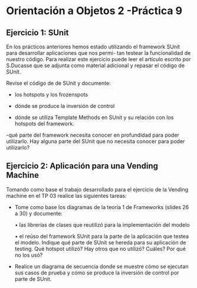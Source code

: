 Orientación a Objetos 2 -Práctica 9
====================================



Ejercicio 1: SUnit
-------------------------------------

En los prácticos anteriores hemos estado utilizando el framework SUnit para desarrollar aplicaciones que nos permi-
tan testear la funcionalidad de nuestro código. Para realizar este ejercicio puede leer el artículo escrito por S.Ducasse
que se adjunta como material adicional y repasar el código de SUnit.

Revise el código de de SUnit y documente:


  - los hotspots y los frozenspots
  
  - dónde se produce la inversión de control
  
  - dónde se utiliza Template Methods en SUnit y su relación con los hotspots del framework.
  
  -qué parte del framework necesita conocer en profundidad para poder utilizarlo. Hay alguna parte del SUnit
que no necesita conocer para poder utilizarlo?




Ejercicio 2: Aplicación para una Vending Machine
-------------------------------------


Tomando como base el trabajo desarrollado para el ejercicio de la Vending machine en el TP 03 realice las siguientes
tareas:

  - Tome como base los diagramas de la teoría 1 de Frameworks (slides 26 a 30) y documente:
  
  
    • las librerías de clases que reutilizó para la implementación del modelo
    
    • el reúso del framework SUnit para la parte de la aplicación que testea el modelo. Indique qué parte de
SUnit se hereda para su aplicación de testing. Qué hotspot utilizó? Hay otros que no utilizó? Cuáles? Por
qué no los usó?


  - Realice un diagrama de secuencia donde se muestre cómo se ejecutan sus casos de prueba y cómo se produce
la inversión de control por parte de SUnit.
